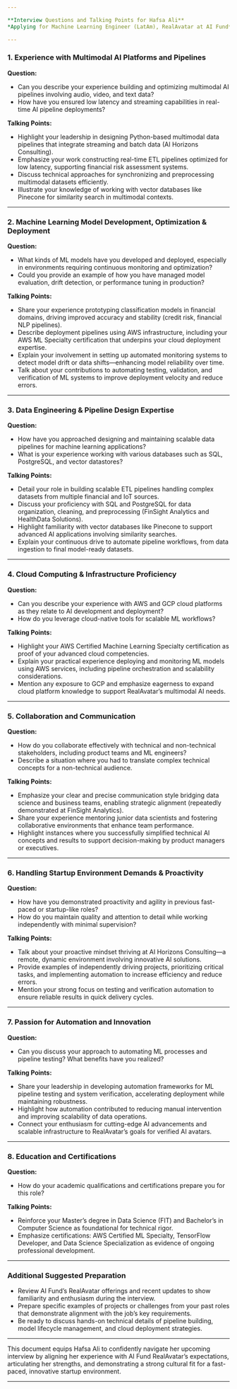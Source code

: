 ```yaml
---

**Interview Questions and Talking Points for Hafsa Ali**  
*Applying for Machine Learning Engineer (LatAm), RealAvatar at AI Fund*

---
```


### 1. Experience with Multimodal AI Platforms and Pipelines

**Question:**  
- Can you describe your experience building and optimizing multimodal AI pipelines involving audio, video, and text data?  
- How have you ensured low latency and streaming capabilities in real-time AI pipeline deployments?

**Talking Points:**  
- Highlight your leadership in designing Python-based multimodal data pipelines that integrate streaming and batch data (AI Horizons Consulting).  
- Emphasize your work constructing real-time ETL pipelines optimized for low latency, supporting financial risk assessment systems.  
- Discuss technical approaches for synchronizing and preprocessing multimodal datasets efficiently.  
- Illustrate your knowledge of working with vector databases like Pinecone for similarity search in multimodal contexts.  

---

### 2. Machine Learning Model Development, Optimization & Deployment

**Question:**  
- What kinds of ML models have you developed and deployed, especially in environments requiring continuous monitoring and optimization?  
- Could you provide an example of how you have managed model evaluation, drift detection, or performance tuning in production?  

**Talking Points:**  
- Share your experience prototyping classification models in financial domains, driving improved accuracy and stability (credit risk, financial NLP pipelines).  
- Describe deployment pipelines using AWS infrastructure, including your AWS ML Specialty certification that underpins your cloud deployment expertise.  
- Explain your involvement in setting up automated monitoring systems to detect model drift or data shifts—enhancing model reliability over time.  
- Talk about your contributions to automating testing, validation, and verification of ML systems to improve deployment velocity and reduce errors.  

---

### 3. Data Engineering & Pipeline Design Expertise

**Question:**  
- How have you approached designing and maintaining scalable data pipelines for machine learning applications?  
- What is your experience working with various databases such as SQL, PostgreSQL, and vector datastores?  

**Talking Points:**  
- Detail your role in building scalable ETL pipelines handling complex datasets from multiple financial and IoT sources.  
- Discuss your proficiency with SQL and PostgreSQL for data organization, cleaning, and preprocessing (FinSight Analytics and HealthData Solutions).  
- Highlight familiarity with vector databases like Pinecone to support advanced AI applications involving similarity searches.  
- Explain your continuous drive to automate pipeline workflows, from data ingestion to final model-ready datasets.  

---

### 4. Cloud Computing & Infrastructure Proficiency

**Question:**  
- Can you describe your experience with AWS and GCP cloud platforms as they relate to AI development and deployment?  
- How do you leverage cloud-native tools for scalable ML workflows?

**Talking Points:**  
- Highlight your AWS Certified Machine Learning Specialty certification as proof of your advanced cloud competencies.  
- Explain your practical experience deploying and monitoring ML models using AWS services, including pipeline orchestration and scalability considerations.  
- Mention any exposure to GCP and emphasize eagerness to expand cloud platform knowledge to support RealAvatar’s multimodal AI needs.  

---

### 5. Collaboration and Communication

**Question:**  
- How do you collaborate effectively with technical and non-technical stakeholders, including product teams and ML engineers?  
- Describe a situation where you had to translate complex technical concepts for a non-technical audience.

**Talking Points:**  
- Emphasize your clear and precise communication style bridging data science and business teams, enabling strategic alignment (repeatedly demonstrated at FinSight Analytics).  
- Share your experience mentoring junior data scientists and fostering collaborative environments that enhance team performance.  
- Highlight instances where you successfully simplified technical AI concepts and results to support decision-making by product managers or executives.  

---

### 6. Handling Startup Environment Demands & Proactivity

**Question:**  
- How have you demonstrated proactivity and agility in previous fast-paced or startup-like roles?  
- How do you maintain quality and attention to detail while working independently with minimal supervision?  

**Talking Points:**  
- Talk about your proactive mindset thriving at AI Horizons Consulting—a remote, dynamic environment involving innovative AI solutions.  
- Provide examples of independently driving projects, prioritizing critical tasks, and implementing automation to increase efficiency and reduce errors.  
- Mention your strong focus on testing and verification automation to ensure reliable results in quick delivery cycles.  

---

### 7. Passion for Automation and Innovation

**Question:**  
- Can you discuss your approach to automating ML processes and pipeline testing? What benefits have you realized?  

**Talking Points:**  
- Share your leadership in developing automation frameworks for ML pipeline testing and system verification, accelerating deployment while maintaining robustness.  
- Highlight how automation contributed to reducing manual intervention and improving scalability of data operations.  
- Connect your enthusiasm for cutting-edge AI advancements and scalable infrastructure to RealAvatar’s goals for verified AI avatars.  

---

### 8. Education and Certifications

**Question:**  
- How do your academic qualifications and certifications prepare you for this role?  

**Talking Points:**  
- Reinforce your Master’s degree in Data Science (FIT) and Bachelor’s in Computer Science as foundational for technical rigor.  
- Emphasize certifications: AWS Certified ML Specialty, TensorFlow Developer, and Data Science Specialization as evidence of ongoing professional development.  

---

### Additional Suggested Preparation

- Review AI Fund’s RealAvatar offerings and recent updates to show familiarity and enthusiasm during the interview.  
- Prepare specific examples of projects or challenges from your past roles that demonstrate alignment with the job’s key requirements.  
- Be ready to discuss hands-on technical details of pipeline building, model lifecycle management, and cloud deployment strategies.  

---

This document equips Hafsa Ali to confidently navigate her upcoming interview by aligning her experience with AI Fund RealAvatar’s expectations, articulating her strengths, and demonstrating a strong cultural fit for a fast-paced, innovative startup environment.

---